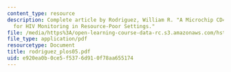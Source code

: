 ```yaml
---
content_type: resource
description: Complete article by Rodriguez, William R. "A Microchip CD4 Counting Method
  for HIV Monitoring in Resource-Poor Settings."
file: /media/https%3A/open-learning-course-data-rc.s3.amazonaws.com/hst-410j-projects-in-microscale-engineering-for-the-life-sciences-spring-2007/e920ea0b0ce5f5376d910f78aa655174_rodriguez_plos05.pdf
file_type: application/pdf
resourcetype: Document
title: rodriguez_plos05.pdf
uid: e920ea0b-0ce5-f537-6d91-0f78aa655174
---
```

